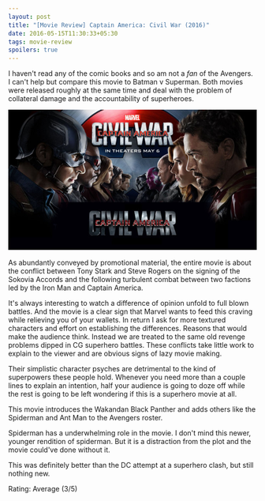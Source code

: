 ```yaml
---
layout: post
title: "[Movie Review] Captain America: Civil War (2016)"
date: 2016-05-15T11:30:33+05:30
tags: movie-review
spoilers: true
---
```


I haven't read any of the comic books and so am not a _fan_ of the Avengers.
I can't help but compare this movie to Batman v Superman.
Both movies were released roughly at the same time and deal with the problem of collateral damage and the accountability of superheroes.

![Captain America: Civil War (2016)](/img/movie-poster-captain-america-civil-war-2016.jpg 'Captain America: Civil War (2016)')

As abundantly conveyed by promotional material, the entire movie is about the conflict between Tony Stark and Steve Rogers on the signing of the Sokovia Accords and the following turbulent combat between two factions led by the Iron Man and Captain America.

It's always interesting to watch a difference of opinion unfold to full blown battles.
And the movie is a clear sign that Marvel wants to feed this craving while relieving you of your wallets.
In return I ask for more textured characters and effort on establishing the differences.
Reasons that would make the audience think.
Instead we are treated to the same old revenge problems dipped in CG superhero battles.
These conflicts take little work to explain to the viewer and are obvious signs of lazy movie making.

Their simplistic character psyches are detrimental to the kind of superpowers these people hold.
Whenever you need more than a couple lines to explain an intention, half your audience is going to doze off while the rest is going to be left wondering if this is a superhero movie at all.

This movie introduces the Wakandan Black Panther and adds others like the Spiderman and Ant Man to the Avengers roster.

Spiderman has a underwhelming role in the movie.
I don't mind this newer, younger rendition of spiderman.
But it is a distraction from the plot and the movie could've done without it.

This was definitely better than the DC attempt at a superhero clash, but still nothing new.

Rating: Average (3/5)
